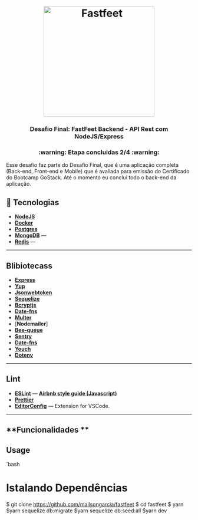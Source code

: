 
<h1 align="center">
  <img alt="Fastfeet" title="Fastfeet" src=".github/logo.png" width="300px" />
</h1>
<h3 align="center">
  Desafio Final: FastFeet Backend - API Rest com NodeJS/Express
</h3>
<h3 align="center">
  :warning: Etapa concluidas 2/4 :warning:
</h3>
<p>Esse desafio faz parte do Desafio Final, que é uma aplicação completa (Back-end, Front-end e Mobile) que é avaliada para emissão do Certificado do Bootcamp GoStack. Até o momento eu conclui todo o back-end da aplicação.</p>

## :rocket: Tecnologias
- [**NodeJS**](https://nodejs.org/en/)
- [**Docker**](https://www.docker.com/)
- [**Postgres**](https://www.postgresql.org/)
- [**MongoDB**](https://www.mongodb.com/) —
- [**Redis**](https://redis.io/) —
---


## **Blibiotecass**
- [**Express**](https://expressjs.com/pt-br/)
- [**Yup**](https://github.com/jquense/yup)
- [**Jsonwebtoken**](https://www.npmjs.com/package/jsonwebtoken)
- [**Sequelize**](https://sequelize.org/)
- [**Bcryptjs**](https://www.npmjs.com/package/bcryptjs)
- [**Date-fns**](https://date-fns.org/)
- [**Multer**](https://www.npmjs.com/package/multer)
- [**Nodemailer**]
- [**Bee-queue**](https://github.com/bee-queue/bee-queue)
- [**Sentry**](https://sentry.io/)
- [**Date-fns**](https://date-fns.org/)
- [**Youch**](https://www.npmjs.com/package/youch)
- [**Dotenv**](https://www.npmjs.com/package/dotenv)

---

## **Lint**
- [**ESLint**](https://www.npmjs.com/package/eslint) — [**Airbnb style guide (Javascript)**](https://github.com/airbnb/javascript)
- [**Prettier**](https://www.npmjs.com/package/prettier)
- [**EditorConfig**]() — Extension for VSCode.

---
## **Funcionalidades **

## **Usage**

`bash
# Istalando Dependências
$ git clone https://github.com/mailsongarcia/fastfeet
$ cd fastfeet
$ yarn
$yarn sequelize db:migrate
$yarn sequelize db:seed:all
$yarn dev


```

